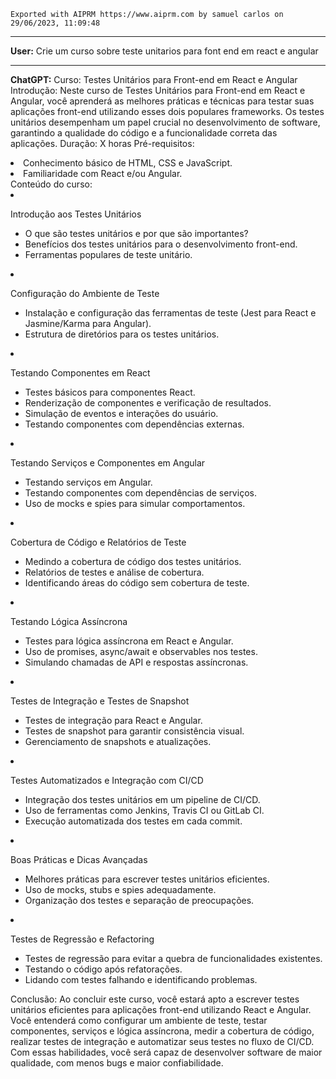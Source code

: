 
```
Exported with AIPRM https://www.aiprm.com by samuel carlos on 29/06/2023, 11:09:48
```

---


**User:**
Crie um curso sobre teste unitarios para font end em react e angular

---

**ChatGPT:**
Curso: Testes Unitários para Front-end em React e Angular
Introdução:
Neste curso de Testes Unitários para Front-end em React e Angular, você aprenderá as melhores práticas e técnicas para testar suas aplicações front-end utilizando esses dois populares frameworks. Os testes unitários desempenham um papel crucial no desenvolvimento de software, garantindo a qualidade do código e a funcionalidade correta das aplicações.
Duração: X horas
Pré-requisitos:
<li>Conhecimento básico de HTML, CSS e JavaScript.</li><li>Familiaridade com React e/ou Angular.</li>
Conteúdo do curso:
<li><p>Introdução aos Testes Unitários</p><ul><li>O que são testes unitários e por que são importantes?</li><li>Benefícios dos testes unitários para o desenvolvimento front-end.</li><li>Ferramentas populares de teste unitário.</li></ul></li><li><p>Configuração do Ambiente de Teste</p><ul><li>Instalação e configuração das ferramentas de teste (Jest para React e Jasmine/Karma para Angular).</li><li>Estrutura de diretórios para os testes unitários.</li></ul></li><li><p>Testando Componentes em React</p><ul><li>Testes básicos para componentes React.</li><li>Renderização de componentes e verificação de resultados.</li><li>Simulação de eventos e interações do usuário.</li><li>Testando componentes com dependências externas.</li></ul></li><li><p>Testando Serviços e Componentes em Angular</p><ul><li>Testando serviços em Angular.</li><li>Testando componentes com dependências de serviços.</li><li>Uso de mocks e spies para simular comportamentos.</li></ul></li><li><p>Cobertura de Código e Relatórios de Teste</p><ul><li>Medindo a cobertura de código dos testes unitários.</li><li>Relatórios de testes e análise de cobertura.</li><li>Identificando áreas do código sem cobertura de teste.</li></ul></li><li><p>Testando Lógica Assíncrona</p><ul><li>Testes para lógica assíncrona em React e Angular.</li><li>Uso de promises, async/await e observables nos testes.</li><li>Simulando chamadas de API e respostas assíncronas.</li></ul></li><li><p>Testes de Integração e Testes de Snapshot</p><ul><li>Testes de integração para React e Angular.</li><li>Testes de snapshot para garantir consistência visual.</li><li>Gerenciamento de snapshots e atualizações.</li></ul></li><li><p>Testes Automatizados e Integração com CI/CD</p><ul><li>Integração dos testes unitários em um pipeline de CI/CD.</li><li>Uso de ferramentas como Jenkins, Travis CI ou GitLab CI.</li><li>Execução automatizada dos testes em cada commit.</li></ul></li><li><p>Boas Práticas e Dicas Avançadas</p><ul><li>Melhores práticas para escrever testes unitários eficientes.</li><li>Uso de mocks, stubs e spies adequadamente.</li><li>Organização dos testes e separação de preocupações.</li></ul></li><li><p>Testes de Regressão e Refactoring</p><ul><li>Testes de regressão para evitar a quebra de funcionalidades existentes.</li><li>Testando o código após refatorações.</li><li>Lidando com testes falhando e identificando problemas.</li></ul></li>
Conclusão:
Ao concluir este curso, você estará apto a escrever testes unitários eficientes para aplicações front-end utilizando React e Angular. Você entenderá como configurar um ambiente de teste, testar componentes, serviços e lógica assíncrona, medir a cobertura de código, realizar testes de integração e automatizar seus testes no fluxo de CI/CD. Com essas habilidades, você será capaz de desenvolver software de maior qualidade, com menos bugs e maior confiabilidade.